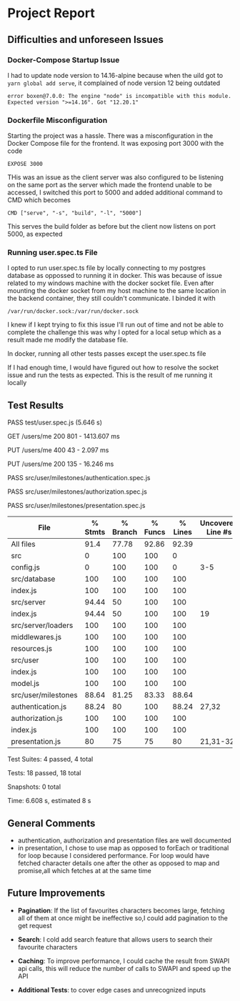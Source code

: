 # Project Report

## Difficulties and unforeseen Issues

### Docker-Compose Startup Issue

I had to update node version to 14.16-alpine because when the uild got to
`yarn global add serve`, it complained of node version 12 being outdated

`error boxen@7.0.0: The engine "node" is incompatible with this module. Expected version ">=14.16". Got "12.20.1"`

### Dockerfile Misconfiguration

Starting the project was a hassle. There was a misconfiguration in the Docker Compose file for the frontend. It was exposing port 3000 with the code

`EXPOSE 3000`

THis was an issue as the client server was also configured to be listening on the same port as the server which made the frontend unable to be accessed, I switched this port to 5000 and added additional command to CMD which becomes

`CMD ["serve", "-s", "build", "-l", "5000"]`

This serves the build folder as before but the client now listens on port 5000, as expected

### Running user.spec.ts File

I opted to run user.spec.ts file by locally connecting to my postgres database as oppossed to running it in docker. This was because of issue related to my windows machine with the docker socket file. Even after mounting the docker socket from my host machine to the same location in the backend container, they still couldn't communicate.
I binded it with

`/var/run/docker.sock:/var/run/docker.sock`

I knew if I kept trying to fix this issue I'll run out of time and not be able to complete the challenge this was why I opted for a local setup which as a result made me modify the database file.

In docker, running all other tests passes except the user.spec.ts file

If I had enough time, I would have figured out how to resolve the socket issue and run the tests as expected.
This is the result of me running it locally

## Test Results

PASS test/user.spec.js (5.646 s)

GET /users/me 200 801 - 1413.607 ms

PUT /users/me 400 43 - 2.097 ms

PUT /users/me 200 135 - 16.246 ms

PASS src/user/milestones/authentication.spec.js

PASS src/user/milestones/authorization.spec.js

PASS src/user/milestones/presentation.spec.js

| File                | % Stmts | % Branch | % Funcs | % Lines | Uncovered Line #s |
| ------------------- | ------- | -------- | ------- | ------- | ----------------- |
| All files           | 91.4    | 77.78    | 92.86   | 92.39   |                   |
| src                 | 0       | 100      | 100     | 0       |                   |
| config.js           | 0       | 100      | 100     | 0       | 3-5               |
| src/database        | 100     | 100      | 100     | 100     |                   |
| index.js            | 100     | 100      | 100     | 100     |                   |
| src/server          | 94.44   | 50       | 100     | 100     |                   |
| index.js            | 94.44   | 50       | 100     | 100     | 19                |
| src/server/loaders  | 100     | 100      | 100     | 100     |                   |
| middlewares.js      | 100     | 100      | 100     | 100     |                   |
| resources.js        | 100     | 100      | 100     | 100     |                   |
| src/user            | 100     | 100      | 100     | 100     |                   |
| index.js            | 100     | 100      | 100     | 100     |                   |
| model.js            | 100     | 100      | 100     | 100     |                   |
| src/user/milestones | 88.64   | 81.25    | 83.33   | 88.64   |                   |
| authentication.js   | 88.24   | 80       | 100     | 88.24   | 27,32             |
| authorization.js    | 100     | 100      | 100     | 100     |                   |
| index.js            | 100     | 100      | 100     | 100     |                   |
| presentation.js     | 80      | 75       | 75      | 80      | 21,31-32          |

Test Suites: 4 passed, 4 total

Tests: 18 passed, 18 total

Snapshots: 0 total

Time: 6.608 s, estimated 8 s

## General Comments

- authentication, authorization and presentation files are well documented
- in presentation, I chose to use map as opposed to forEach or traditional for loop because I considered performance. For loop would have fetched character details one after the other as opposed to map and promise,all which fetches at at the same time

## Future Improvements

- **Pagination**: If the list of favourites characters becomes large, fetching all of them at once might be ineffective so,I could add pagination to the get request

- **Search**: I cold add search feature that allows users to search their favourite characters

- **Caching**: To improve performance, I could cache the result from SWAPI api calls, this will reduce the number of calls to SWAPI and speed up the API

- **Additional Tests**: to cover edge cases and unrecognized inputs
